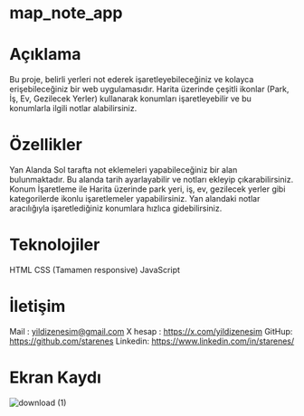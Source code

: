 # map_note_app
# Açıklama
Bu proje, belirli yerleri not ederek işaretleyebileceğiniz ve kolayca erişebileceğiniz bir web uygulamasıdır. Harita üzerinde çeşitli ikonlar (Park, İş, Ev, Gezilecek Yerler) kullanarak konumları işaretleyebilir ve bu konumlarla ilgili notlar alabilirsiniz.

# Özellikler
Yan Alanda Sol tarafta not eklemeleri yapabileceğiniz bir alan bulunmaktadır. Bu alanda tarih ayarlayabilir ve notları ekleyip çıkarabilirsiniz.
Konum İşaretleme ile Harita üzerinde park yeri, iş, ev, gezilecek yerler gibi kategorilerde ikonlu işaretlemeler yapabilirsiniz.
      Yan alandaki notlar aracılığıyla işaretlediğiniz konumlara hızlıca gidebilirsiniz.


# Teknolojiler
HTML CSS (Tamamen responsive) JavaScript
# İletişim
Mail : yildizenesim@gmail.com X hesap : https://x.com/yildizenesim GitHup: https://github.com/starenes Linkedin: https://www.linkedin.com/in/starenes/

# Ekran Kaydı

![download (1)](https://github.com/starenes/map_note_app/assets/164679866/9cc16139-3fc5-452b-a021-32d49ba38846)
